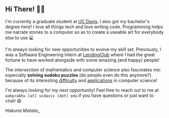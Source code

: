## Hi There! :wave::smile: ##

I'm currently a graduate student at [UC Davis](https://cs.ucdavis.edu). I also
got my bachelor's degree here! I love all things tech and love writing code.
Programming helps me narrate stories to a computer so as to create a useable art
for everybody else to use :computer:

I'm always looking for new opportunities to evolve my skill set. Previously, I
was a Software Engineering Intern at [LendingClub](https://www.lendingclub.com)
where I had the great fortune to have worked alongside with some amazing (and
happy) people!

The _intersection_ of mathematics and computer science also fascinates me:
especially **solving sudoku puzzles** (do people even do this anymore?) because
of its interesting 
[difficulty](https://en.wikipedia.org/wiki/Mathematics_of_Sudoku) and 
[applications](https://www.quora.com/What-are-some-real-world-applications-of-Sudoku)
in computer science!

I'm always looking for my next opportunity! Feel free to reach out to me at 
`aakprabhu [at] ucdavis [dot] edu` if you have questions or just want to chat!
:smile:

_Hakuna Matata__
